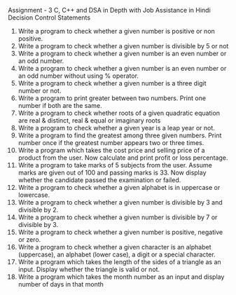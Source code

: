 Assignment - 3 C, C++ and DSA in Depth with Job Assistance in Hindi
Decision Control Statements
1. Write a program to check whether a given number is positive or non positive.
2. Write a program to check whether a given number is divisible by 5 or not
3. Write a program to check whether a given number is an even number or an odd
number.
4. Write a program to check whether a given number is an even number or an odd
number without using % operator.
5. Write a program to check whether a given number is a three digit number or not.
6. Write a program to print greater between two numbers. Print one number if both are
the same.
7. Write a program to check whether roots of a given quadratic equation are real &
distinct, real & equal or imaginary roots
8. Write a program to check whether a given year is a leap year or not.
9. Write a program to find the greatest among three given numbers. Print number once
if the greatest number appears two or three times.
10. Write a program which takes the cost price and selling price of a product from the
user. Now calculate and print profit or loss percentage.
11. Write a program to take marks of 5 subjects from the user. Assume marks are given
out of 100 and passing marks is 33. Now display whether the candidate passed the
examination or failed.
12. Write a program to check whether a given alphabet is in uppercase or lowercase.
13. Write a program to check whether a given number is divisible by 3 and divisible by 2.
14. Write a program to check whether a given number is divisible by 7 or divisible by 3.
15. Write a program to check whether a given number is positive, negative or zero.
16. Write a program to check whether a given character is an alphabet (uppercase), an
alphabet (lower case), a digit or a special character.
17. Write a program which takes the length of the sides of a triangle as an input. Display
whether the triangle is valid or not.
18. Write a program which takes the month number as an input and display number of
days in that month
